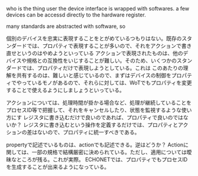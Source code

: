 who is the thing user
the device interface is wrapped with softwares. a few devices can be accessd directly to the hardware register.

many standards are abstracted with software, so

個別のデバイスを忠実に表現することをとがめているつもりはない。既存のスタンダードでは、プロパティで表現することが多いので、それをアクションで書き直せというのはやめようといっている
アクションで表現されたものは、他のデバイスや規格との互換性をいじすることが難しい。そのため、いくつかのスタンダードでは、プロパティだけで表現しようとしている。これは
このあたりの理解を共有するのは、難しいと感じているので、まずはデバイスの制御をプロパティでやっているモノがあるので、それらに対しては、WoTでもプロパティを変更することで使えるようにしましょうといっている。

アクションについては、処理時間が掛かる場合など、処理が継続していることをプロセスID等で把握して、それをキャンセルしたり、状態を監視するような使い方にす
レジスタに書き込むだけで良いのであれば、プロパティで良いのではないか？
レジスタに書き込むという操作を定義するだけでは、プロパティとアクションの差はないので、プロパティに統一すべきである。

propertyで記述でいるものは、actionでも記述できる。逆はどうか？
Actionに関しては、一部の規格で結構厳密に決められている。ただし、適用については曖昧なところが残る。これが実際。
ECHONETでは、プロパティでもプロセスIDを生成することが出来るようになっている。
